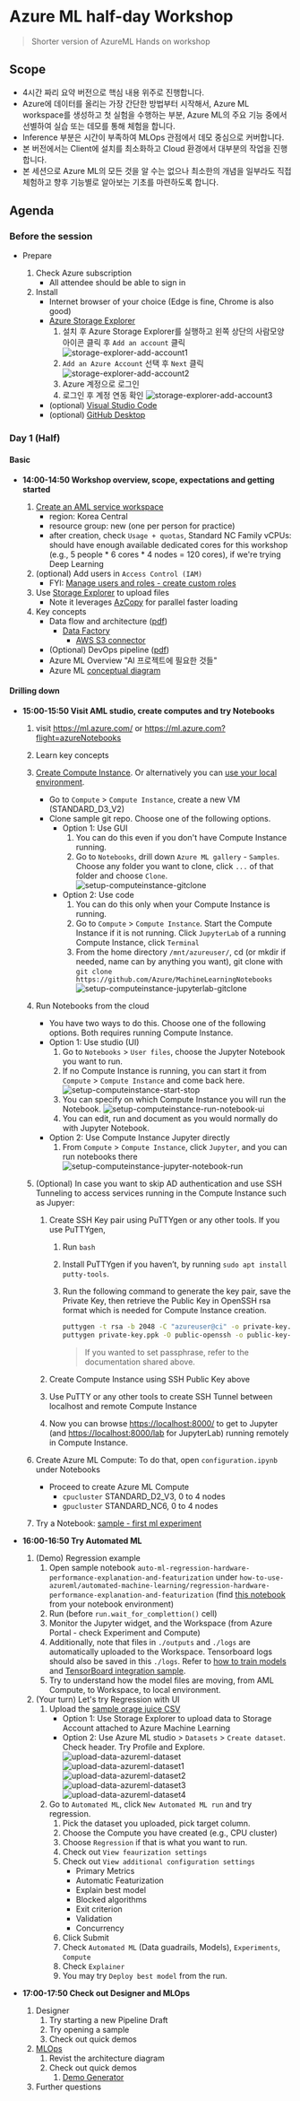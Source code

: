 # Azure ML half-day Workshop
> Shorter version of AzureML Hands on workshop

## Scope

- 4시간 짜리 요약 버전으로 핵심 내용 위주로 진행합니다.
- Azure에 데이터를 올리는 가장 간단한 방법부터 시작해서, Azure ML workspace를 생성하고 첫 실험을 수행하는 부분, Azure ML의 주요 기능 중에서 선별하여 실습 또는 데모를 통해 체험을 합니다.
- Inference 부분은 시간이 부족하여 MLOps 관점에서 데모 중심으로 커버합니다.
- 본 버전에서는 Client에 설치를 최소화하고 Cloud 환경에서 대부분의 작업을 진행합니다.
- 본 세션으로 Azure ML의 모든 것을 알 수는 없으나 최소한의 개념을 일부라도 직접 체험하고 향후 기능별로 알아보는 기초를 마련하도록 합니다.

## Agenda

### Before the session

- Prepare

    1. Check Azure subscription
        - All attendee should be able to sign in
    1. Install
        - Internet browser of your choice (Edge is fine, Chrome is also good)
        - [Azure Storage Explorer](https://azure.microsoft.com/en-us/features/storage-explorer/)
            1. 설치 후 Azure Storage Explorer를 실행하고 왼쪽 상단의 사람모양 아이콘 클릭 후 `Add an account` 클릭
                ![storage-explorer-add-account1](./doc/images/storage-explorer-add-account1.jpg)
            1. `Add an Azure Account` 선택 후 `Next` 클릭
                ![storage-explorer-add-account2](./doc/images/storage-explorer-add-account2.jpg)
            1. Azure 계정으로 로그인
            1. 로그인 후 계정 연동 확인
                ![storage-explorer-add-account3](./doc/images/storage-explorer-add-account3.jpg)
        - (optional) [Visual Studio Code](https://code.visualstudio.com/)
        - (optional) [GitHub Desktop](https://desktop.github.com/)

### Day 1 (Half)

#### Basic

- **14:00-14:50 Workshop overview, scope, expectations and getting started**

    1. [Create an AML service workspace](https://docs.microsoft.com/en-us/azure/machine-learning/service/setup-create-workspace)
        - region: Korea Central
        - resource group: new (one per person for practice)
        - after creation, check `Usage + quotas`, Standard NC Family vCPUs: should have enough available dedicated cores for this workshop (e.g., 5 people * 6 cores * 4 nodes = 120 cores), if we're trying Deep Learning
    1. (optional) Add users in `Access Control (IAM)`
        - FYI: [Manage users and roles - create custom roles](https://docs.microsoft.com/en-us/azure/machine-learning/service/how-to-assign-roles#create-custom-role)
    1. Use [Storage Explorer](https://docs.microsoft.com/en-us/azure/vs-azure-tools-storage-explorer-blobs) to upload files
        - Note it leverages [AzCopy](https://docs.microsoft.com/en-us/azure/storage/common/storage-use-azcopy-v10) for parallel faster loading
    1. Key concepts
        - Data flow and architecture ([pdf](https://github.com/dem108/AMLWorkshop-IotEdge-DevOps/blob/master/doc/decks/Microsoft%20AI%20Architecture%20one-slider-EN-v20190513.pdf))
            - [Data Factory](https://docs.microsoft.com/en-us/azure/data-factory/)
                - [AWS S3 connector](https://docs.microsoft.com/en-us/azure/data-factory/connector-amazon-simple-storage-service)
        - (Optional) DevOps pipeline ([pdf](https://github.com/dem108/AMLWorkshop-IotEdge-DevOps/blob/master/doc/decks/DevOps-ML-IotEdge-pipeline-flow-v20190513.pdf))
        - Azure ML Overview "AI 프로젝트에 필요한 것들"
        - Azure ML [conceptual diagram](https://docs.microsoft.com/en-us/azure/machine-learning/concept-workspace)

#### Drilling down

- **15:00-15:50 Visit AML studio, create computes and try Notebooks**

    1. visit https://ml.azure.com/ or https://ml.azure.com?flight=azureNotebooks
    1. Learn key concepts
    1. [Create Compute Instance](https://docs.microsoft.com/en-us/azure/machine-learning/how-to-configure-environment#compute-instance). Or alternatively you can [use your local environment](https://docs.microsoft.com/en-us/azure/machine-learning/how-to-configure-environment#local).
        - Go to `Compute` > `Compute Instance`, create a new VM (STANDARD_D3_V2)
        - Clone sample git repo. Choose one of the following options.
            - Option 1: Use GUI
                1. You can do this even if you don't have Compute Instance running.
                1. Go to `Notebooks`, drill down `Azure ML gallery` - `Samples`. Choose any folder you want to clone, click `...` of that folder and choose `Clone`.
                ![setup-computeinstance-gitclone](./doc/images/setup-computeinstance-gitclone-ui.jpg)
            - Option 2: Use code
                1. You can do this only when your Compute Instance is running.
                1. Go to `Compute` > `Compute Instance`. Start the Compute Instance if it is not running. Click `JupyterLab` of a running Compute Instance, click `Terminal`
                1. From the home directory `/mnt/azureuser/`, cd <USERNAME> (or mkdir if needed, name can by anything you want), git clone with `git clone https://github.com/Azure/MachineLearningNotebooks`
                ![setup-computeinstance-jupyterlab-gitclone](./doc/images/setup-computeinstance-jupyterlab-gitclone.jpg)
    1. Run Notebooks from the cloud
        - You have two ways to do this. Choose one of the following options. Both requires running Compute Instance.
        - Option 1: Use studio (UI)
            1. Go to `Notebooks` > `User files`, choose the Jupyter Notebook you want to run.
            1. If no Compute Instance is running, you can start it from `Compute` > `Compute Instance` and come back here.
                ![setup-computeinstance-start-stop](./doc/images/setup-computeinstance-start-stop.jpg)
            1. You can specify on which Compute Instance you will run the Notebook.
                ![setup-computeinstance-run-notebook-ui](./doc/images/setup-computeinstance-run-notebook-ui.jpg)
            1. You can edit, run and document as you would normally do with Jupyter Notebook. 
        - Option 2: Use Compute Instance Jupyter directly
            1. From `Compute` > `Compute Instance`, click `Jupyter`, and you can run notebooks there
            ![setup-computeinstance-jupyter-notebook-run](./doc/images/setup-computeinstance-jupyter-notebook-run.jpg)
    1. (Optional) In case you want to skip AD authentication and use SSH Tunneling to access services running in the Compute Instance such as Jupyer:
        1. Create SSH Key pair using PuTTYgen or any other tools. If you use PuTTYgen,
            1. Run `bash`
            1. Install PuTTYgen if you haven’t, by running `sudo apt install putty-tools`.
            1. Run the following command to generate the key pair, save the Private Key, then retrieve the Public Key in OpenSSH rsa format which is needed for Compute Instance creation.

                ```bash
                puttygen -t rsa -b 2048 -C "azureuser@ci" -o private-key.ppk
                puttygen private-key.ppk -O public-openssh -o public-key-openssh
                ```

                > If you wanted to set passphrase, refer to the documentation shared above.

        1. Create Compute Instance using SSH Public Key above
        1. Use PuTTY or any other tools to create SSH Tunnel between localhost and remote Compute Instance
        1. Now you can browse [https://localhost:8000/](https://localhost:8000/) to get to Jupyter (and [https://localhost:8000/lab](https://localhost:8000/lab) for JupyterLab) running remotely in Compute Instance.

    1. Create Azure ML Compute: To do that, open `configuration.ipynb` under Notebooks

        - Proceed to create Azure ML Compute
            - `cpucluster` STANDARD_D2_V3, 0 to 4 nodes
            - `gpucluster` STANDARD_NC6, 0 to 4 nodes

    1. Try a Notebook: [sample - first ml experiment](https://github.com/Azure/MachineLearningNotebooks/tree/master/tutorials/create-first-ml-experiment)

- **16:00-16:50 Try Automated ML**

    1. (Demo) Regression example
        1. Open sample notebook `auto-ml-regression-hardware-performance-explanation-and-featurization` under `how-to-use-azureml/automated-machine-learning/regression-hardware-performance-explanation-and-featurization` (find [this notebook](https://github.com/Azure/MachineLearningNotebooks/blob/master/how-to-use-azureml/automated-machine-learning/regression-hardware-performance-explanation-and-featurization/auto-ml-regression-hardware-performance-explanation-and-featurization.ipynb) from your notebook environment)
        1. Run (before `run.wait_for_complettion()` cell)
        1. Monitor the Jupyter widget, and the Workspace (from Azure Portal - check Experiment and Compute)
        1. Additionally, note that files in `./outputs` and `./logs` are automatically uploaded to the Workspace. Tensorboard logs should also be saved in this `./logs`. Refer to [how to train models](https://docs.microsoft.com/en-us/azure/machine-learning/service/how-to-train-ml-models#single-node-training) and [TensorBoard integration sample](https://github.com/Azure/MachineLearningNotebooks/blob/master/how-to-use-azureml/training-with-deep-learning/tensorboard/tensorboard.ipynb).
        1. Try to understand how the model files are moving, from AML Compute, to Workspace, to local environment.
    1. (Your turn) Let's try Regression with UI
        1. Upload the [sample orage juice CSV](./sample/dominicks_OJ.csv)
            - Option 1: Use Storage Explorer to upload data to Storage Account attached to Azure Machine Learning
            - Option 2: Use Azure ML studio > `Datasets` > `Create dataset`. Check header. Try Profile and Explore.
                ![upload-data-azureml-dataset](./doc/images/upload-data-azureml-dataset.jpg)
                ![upload-data-azureml-dataset1](./doc/images/upload-data-azureml-dataset1.jpg)
                ![upload-data-azureml-dataset2](./doc/images/upload-data-azureml-dataset2.jpg)
                ![upload-data-azureml-dataset3](./doc/images/upload-data-azureml-dataset3.jpg)
                ![upload-data-azureml-dataset4](./doc/images/upload-data-azureml-dataset4.jpg)
        1. Go to `Automated ML`, click `New Automated ML run` and try regression.
            1. Pick the dataset you uploaded, pick target column.
            1. Choose the Compute you have created (e.g., CPU cluster)
            1. Choose `Regression` if that is what you want to run.
            1. Check out `View feaurization settings`
            1. Check out `View additional configuration settings`
                - Primary Metrics
                - Automatic Featurization
                - Explain best model
                - Blocked algorithms
                - Exit criterion
                - Validation
                - Concurrency
            1. Click Submit
            1. Check `Automated ML` (Data guadrails, Models), `Experiments`, `Compute`
            1. Check `Explainer`
            1. You may try `Deploy best model` from the run.

- **17:00-17:50 Check out Designer and MLOps**

    1. Designer
        1. Try starting a new Pipeline Draft
        1. Try opening a sample
        1. Check out quick demos
    1. [MLOps](https://docs.microsoft.com/en-us/azure/machine-learning/service/concept-model-management-and-deployment)
        1. Revist the architecture diagram
        1. Check out quick demos
            1. [Demo Generator](https://azuredevopsdemogenerator.azurewebsites.net/?name=azure%20machine%20learning)
    1. Further questions

